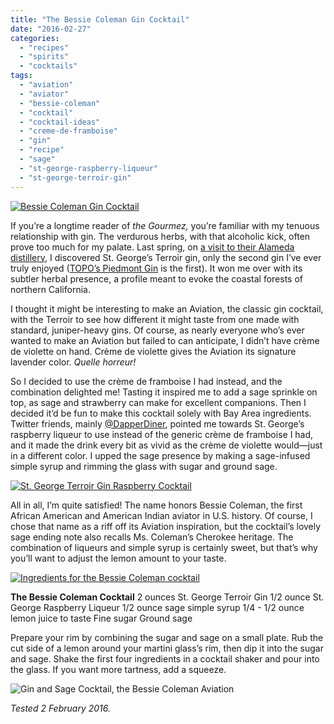 ```yaml
---
title: "The Bessie Coleman Gin Cocktail"
date: "2016-02-27"
categories:
  - "recipes"
  - "spirits"
  - "cocktails"
tags:
  - "aviation"
  - "aviator"
  - "bessie-coleman"
  - "cocktail"
  - "cocktail-ideas"
  - "creme-de-framboise"
  - "gin"
  - "recipe"
  - "sage"
  - "st-george-raspberry-liqueur"
  - "st-george-terroir-gin"
---
```


[![Bessie Coleman Gin Cocktail](http://s3.amazonaws.com/thegourmez-wpmedia/2016/02/Bessie-Coleman-02-333x500.jpg)](http://s3.amazonaws.com/thegourmez-wpmedia/2016/02/Bessie-Coleman-02.jpg)

If you’re a longtime reader of _the Gourmez,_ you’re familiar with my tenuous relationship with gin. The verdurous herbs, with that alcoholic kick, often prove too much for my palate. Last spring, on [a visit to their Alameda distillery](http://thegourmez.com/2015/08/05/st-george-spirits-tasting-room/), I discovered St. George’s Terroir gin, only the second gin I’ve ever truly enjoyed ([TOPO’s Piedmont Gin](http://thegourmez.com/2013/10/17/topo-piedmont-gin/) is the first). It won me over with its subtler herbal presence, a profile meant to evoke the coastal forests of northern California.

I thought it might be interesting to make an Aviation, the classic gin cocktail, with the Terroir to see how different it might taste from one made with standard, juniper-heavy gins. Of course, as nearly everyone who’s ever wanted to make an Aviation but failed to can anticipate, I didn’t have crème de violette on hand. Crème de violette gives the Aviation its signature lavender color. _Quelle horreur!_

So I decided to use the crème de framboise I had instead, and the combination delighted me! Tasting it inspired me to add a sage sprinkle on top, as sage and strawberry can make for excellent companions. Then I decided it’d be fun to make this cocktail solely with Bay Area ingredients. Twitter friends, mainly [@DapperDiner](https://twitter.com/thedapperdiner), pointed me towards St. George’s raspberry liqueur to use instead of the generic crème de framboise I had, and it made the drink every bit as vivid as the crème de violette would—just in a different color. I upped the sage presence by making a sage-infused simple syrup and rimming the glass with sugar and ground sage.

[![St. George Terroir Gin Raspberry Cocktail](http://s3.amazonaws.com/thegourmez-wpmedia/2016/02/Bessie-Coleman-03-500x430.jpg)](http://s3.amazonaws.com/thegourmez-wpmedia/2016/02/Bessie-Coleman-03.jpg)

All in all, I’m quite satisfied! The name honors Bessie Coleman, the first African American and American Indian aviator in U.S. history. Of course, I chose that name as a riff off its Aviation inspiration, but the cocktail’s lovely sage ending note also recalls Ms. Coleman’s Cherokee heritage. The combination of liqueurs and simple syrup is certainly sweet, but that’s why you’ll want to adjust the lemon amount to your taste.

[![Ingredients for the Bessie Coleman cocktail](http://s3.amazonaws.com/thegourmez-wpmedia/2016/02/Bessie-Coleman-04-333x500.jpg)](http://s3.amazonaws.com/thegourmez-wpmedia/2016/02/Bessie-Coleman-04.jpg)

**The Bessie Coleman Cocktail** 2 ounces St. George Terroir Gin 1/2 ounce St. George Raspberry Liqueur 1/2 ounce sage simple syrup 1/4 - 1/2 ounce lemon juice to taste Fine sugar Ground sage

Prepare your rim by combining the sugar and sage on a small plate. Rub the cut side of a lemon around your martini glass’s rim, then dip it into the sugar and sage. Shake the first four ingredients in a cocktail shaker and pour into the glass. If you want more tartness, add a squeeze.

![Gin and Sage Cocktail, the Bessie Coleman Aviation](http://s3.amazonaws.com/thegourmez-wpmedia/2016/02/Bessie-Coleman-01.jpg)

_Tested 2 February 2016._
